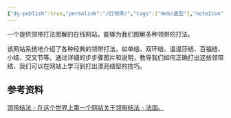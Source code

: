 ```yaml
---
{"dg-publish":true,"permalink":"/打领带/","tags":["Web/造型"],"noteIcon":""}
---
```


一个提供领带打法图解的在线网站，能够为我们图解多种领带的打法。

该网站系统地介绍了各种经典的领带打法，如单结、双环结、温温莎结、百福结、小结、交叉节等。通过详细的步步骤图片和说明，教导我们如何正确打出这些领带结，我们可以在网站上学习到打出漂亮结型的技巧。


## 参考资料
[领带结法 - 在这个世界上第一个网站关于领带结法 - 法国。](https://www.tieknot.com/dalingdai.html)